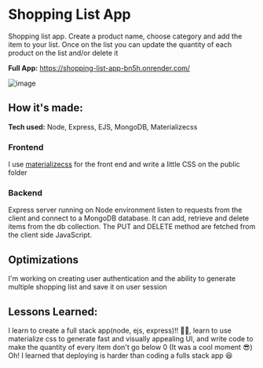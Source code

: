 # Shopping List App
Shopping list app. Create a product name, choose category and add the item to your list. Once on the list you can update the quantity of each product on the list and/or delete it

**Full App:** https://shopping-list-app-bn5h.onrender.com/

![image](https://github.com/PatricioMena/shopping-list-crud-app/assets/89497069/db5e1284-3a7c-4c53-8d31-915c215e5031)

## How it's made:
**Tech used:** Node, Express, EJS, MongoDB, Materializecss 

### Frontend 
I use [materializecss](https://materializecss.com/) for the front end and write a little CSS on the public folder

### Backend
Express server running on Node environment listen to requests from the client and connect to a MongoDB database. It can add, retrieve and delete items from the db collection. The PUT and DELETE method are fetched from the client side JavaScript.

## Optimizations
I'm working on creating user authentication and the ability to generate multiple shopping list and save it on user session

## Lessons Learned: 
I learn to create a full stack app(node, ejs, express)!! 🤯🤯, learn to use materialize css to generate fast and visually appealing UI, and write code to make the quantity of every item don't go below 0 (It was a cool moment 😎) Oh! I learned that deploying is harder than coding a fulls stack app 😆

